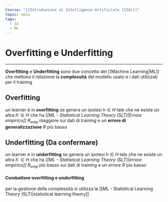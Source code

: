 ```yaml
---
Course: "[[Introduzione al Intelligenza Artificiale (IIA)]]"
topic: nota
tags:
  - IA
  - ML
---
```


# Overfitting e Underfitting
---
__Overfitting__ e __Underfitting__ sono due concetto del [[Machine Learning|ML]] che mettono il relazione la __complessità__ del modello usato e i dati utilizzati per il training 

## Overfitting
un learner è in  __overfitting__ se genera un ipotesi $h \in H$  tale che ne esiste un altra  $h' \in H$ che ha _[[ML - Statistical Learning Theory (SLT)|Errore empirico]]_ $R_{emp}$ maggiore sui dati di training e un __errore di generalizzazione__ $R$ più basso

## Underfitting (Da confermare)
un learner è in  __underfitting__ se genera un ipotesi $h \in H$ tale che  ne esiste un altra  $h' \in H$ che ha _[[ML - Statistical Learning Theory (SLT)|errore empirico]]_ $R_{emp}$ più basso sui dati di training e un _errore_ $R$ piu basso

#### Combattere overfitting e underfitting
per la gestione della complessità si utilizza la [[ML - Statistical Learning Theory (SLT)|statistical learning theory]] 